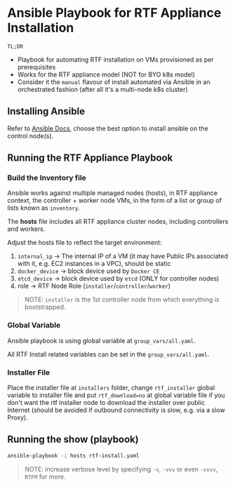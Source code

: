 # Ansible Playbook for RTF Appliance Installation

`TL;DR`
- Playbook for automating RTF installation on VMs provisioned as per prerequisites
- Works for the RTF appliance model (NOT for BYO k8s model)
- Consider it the `manual` flavour of install automated via Ansible in an orchestrated fashion (after all it's a multi-node k8s cluster)

## Installing Ansible

Refer to [Ansible Docs](https://docs.ansible.com/ansible/latest/index.html), choose the best option to install ansible on the control node(s).

## Running the RTF Appliance Playbook

### Build the Inventory file

Ansible works against multiple managed nodes (hosts), in RTF appliance context, the controller + worker node VMs, in the form of a list or group of lists known as `inventory`.

The **hosts** file includes all RTF appliance cluster nodes, including controllers and workers.

Adjust the hosts file to reflect the target environment:

1. `internal_ip` -> The internal IP of a VM (it may have Public IPs associated with it, e.g. EC2 instances in a VPC), should be static
2. `docker_device` -> block device used by `Docker CE`
3. `etcd_device` -> block device used by `etcd` (ONLY for controller nodes)
4. role -> RTF Node Role (`installer`/`controller`/`worker`)

> NOTE: `installer` is the 1st controller node from which everything is bootstrapped.

### Global Variable

Ansible playbook is using global variable at `group_vars/all.yaml`.

All RTF Install related variables can be set in the `group_vars/all.yaml`.

### Installer File

Place the installer file at `installers` folder, change `rtf_installer` global variable to installer file and put `rtf_download=no` at global variable file if you don't want the rtf installer node to download the installer over public Internet (should be avoided if outbound connectivity is slow, e.g. via a slow Proxy).

## Running the show (playbook)

```bash
ansible-playbook -i hosts rtf-install.yaml
```
> NOTE: increase verbose level by specifying `-v`, `-vvv` or even `-vvvv`, `RTFM` for more.
